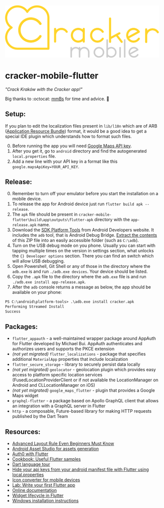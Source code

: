 ![Cracker app logo](logo.svg)

# cracker-mobile-flutter

_"Crack Kraków with the Cracker app!"_

Big thanks to :octocat: [mmBs](https://github.com/mmBs) for time and advice. :clap:

## Setup:

If you plan to edit the localization files present in `lib/l10n` which are of ARB  ([Application Resource Bundle](https://stackoverflow.com/questions/43082804/l10n-arb-file-format)) format, it would be a good idea to get a special IDE plugin which understands how to format such files.

0. Before running the app you will need [Google Maps API key](https://console.cloud.google.com/apis/credentials).
1. After you get it, go to `android` directory and find the autogenerated `local.properties` file.
2. Add a new line with your API key in a format like this `google.mapsApiKey=YOUR_API_KEY`.

## Release:

0. Remember to turn off your emulator before you start the installation on a mobile device.
1. To release the app for Android device just run `flutter build apk --release`.
2. The `apk` file should be present in `cracker-mobile-flutter\build\app\outputs\flutter-apk` directory with the `app-release.apk` name.
2. Download the [SDK Platform Tools](https://developer.android.com/studio/releases/platform-tools) from Android Developers website. It includes the `adb` tool, that is Android Debug Bridge. [Extract the contents](https://www.xda-developers.com/install-adb-windows-macos-linux/) of this ZIP file into an easily accessible folder (such as `C:\adb`).
3. Turn on the USB debug mode on you phone. Usually you can start with tapping multiple times on the version in settings section, what unlocks the `{} Developer options` section. There you can find an switch which will allow USB debugging.
4. Open Powershell, Git Shell or any of those in the directory where the `adb.exe` is and run `./adb.exe devices`. Your device should be listed.
5. Copy the `.apk` file to the directory where the `adb.exe` file is and run `./adb.exe install app-release.apk`.
6. After the `adb` console returns a message as below, the app should be available on your phone:

```
PS C:\android\platform-tools> .\adb.exe install cracker.apk
Performing Streamed Install
Success
```

## Packages:

- `flutter_appauth` - a well-maintained wrapper package around AppAuth for Flutter developed by Michael Bui. AppAuth authenticates and authorizes users and supports the PKCE extension
- *(not yet migrated)* `flutter_localizations` - package that specifies additional `MaterialApp` properties that include localization
- `flutter_secure_storage` - library to securely persist data locally
- *(not yet migrated)* `geolocator` - geolocation plugin which provides easy access to platform specific location services (FusedLocationProviderClient or if not available the LocationManager on Android and CLLocationManager on iOS)
- *(not yet migrated)* `google_maps_flutter` - plugin that provides a Google Maps widget
- `graphql-flutter` - a package based on Apollo GraphQL client that allows an integration with a GraphQL server in Flutter
- `http` - a composable, Future-based library for making HTTP requests published by the Dart Team

## Resources:

- [Advanced Layout Rule Even Beginners Must Know](https://medium.com/flutter-community/flutter-the-advanced-layout-rule-even-beginners-must-know-edc9516d1a2)
- [Android Asset Studio for assets generation](https://romannurik.github.io/AndroidAssetStudio/icons-launcher.html)
- [Auth0 with Flutter](https://auth0.com/blog/get-started-with-flutter-authentication/)
- [Cookbook: Useful Flutter samples](https://flutter.dev/docs/cookbook)
- [Dart language tour](https://dart.dev/guides/language/language-tour)
- [Hide your api keys from your android manifest file with Flutter using local.properties](https://dev.to/stevenosse/hide-your-api-keys-from-your-android-manifest-file-with-flutter-using-local-properties-3f4e)
- [Icon converter for mobile devices](https://appicon.co/)
- [Lab: Write your first Flutter app](https://flutter.dev/docs/get-started/codelab)
- [Online documentation](https://flutter.dev/docs)
- [Widget lifecycle in Flutter](https://stackoverflow.com/questions/41479255/life-cycle-in-flutter)
- [Windows installation instructions](https://flutter.dev/docs/get-started/install/windows)